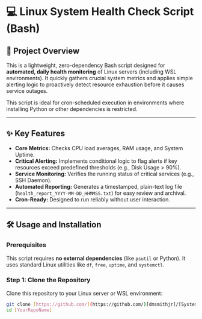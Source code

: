 # 💻 Linux System Health Check Script (Bash)

## 🎯 Project Overview

This is a lightweight, zero-dependency Bash script designed for **automated, daily health monitoring** of Linux servers (including WSL environments). It quickly gathers crucial system metrics and applies simple alerting logic to proactively detect resource exhaustion before it causes service outages.

This script is ideal for cron-scheduled execution in environments where installing Python or other dependencies is restricted.

***

## ✨ Key Features

* **Core Metrics:** Checks CPU load averages, RAM usage, and System Uptime.
* **Critical Alerting:** Implements conditional logic to flag alerts if key resources exceed predefined thresholds (e.g., Disk Usage > 90%).
* **Service Monitoring:** Verifies the running status of critical services (e.g., SSH Daemon).
* **Automated Reporting:** Generates a timestamped, plain-text log file (`health_report_YYYY-MM-DD_HHMMSS.txt`) for easy review and archival.
* **Cron-Ready:** Designed to run reliably without user interaction.

***

## 🛠️ Usage and Installation

### Prerequisites

This script requires **no external dependencies** (like `psutil` or Python). It uses standard Linux utilities like `df`, `free`, `uptime`, and `systemctl`.

### Step 1: Clone the Repository

Clone this repository to your Linux server or WSL environment:

```bash
git clone [https://github.com/](https://github.com/)[dmsmithjr]/[System-Health-Check-Scripts].git
cd [YourRepoName]
